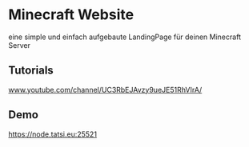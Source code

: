 
# Minecraft Website

eine simple und einfach aufgebaute LandingPage für deinen Minecraft Server



## Tutorials
www.youtube.com/channel/UC3RbEJAvzy9ueJE51RhVIrA/
## Demo

https://node.tatsi.eu:25521

